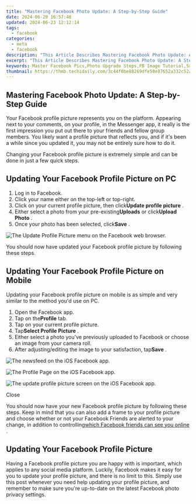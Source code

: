 ```yaml
---
title: "Mastering Facebook Photo Update: A Step-by-Step Guide"
date: 2024-06-20 16:57:48
updated: 2024-06-23 12:12:14
tags:
  - facebook
categories:
  - meta
  - facebook
description: "This Article Describes Mastering Facebook Photo Update: A Step-by-Step Guide"
excerpt: "This Article Describes Mastering Facebook Photo Update: A Step-by-Step Guide"
keywords: Master Facebook Pics,Photo Upgrade Steps,FB Image Tutorial,Social Media Images,Update Facebook Gallery,Picture Posting Guide,Enhancing Fb Photos
thumbnail: https://thmb.techidaily.com/3c44f0be88269dfe58e87652a332c52a578262780df7f0b33d89646c55a92321.jpg
---
```


## Mastering Facebook Photo Update: A Step-by-Step Guide

 Your Facebook profile picture represents you on the platform. Appearing next to your comments, on your profile, in the Messenger app, it really is the first impression you put out there to your friends and fellow group members. You likely want a profile picture that reflects you, and if it's been a while since you updated it, you may not be entirely sure how to do it.

 Changing your Facebook profile picture is extremely simple and can be done in just a few quick steps.

## Updating Your Facebook Profile Picture on PC

1. Log in to Facebook.
2. Click your name either on the top-left or top-right.
3. Click on your current profile picture, then click**Update profile picture** .
4. Either select a photo from your pre-existing**Uploads** or click**Upload Photo** .
5. Once your photo has been selected, click**Save** .

![The Update Profile Picture menu on the Facebook web browser.](https://static1.makeuseofimages.com/wordpress/wp-content/uploads/2022/03/facebook-pc-update-profile-pic.jpg)

 You should now have updated your Facebook profile picture by following these steps.

## Updating Your Facebook Profile Picture on Mobile

 Updating your Facebook profile picture on mobile is as simple and very similar to the method you'd use on PC.

1. Open the Facebook app.
2. Tap on the**Profile** tab.
3. Tap on your current profile picture.
4. Tap**Select Profile Picture** .
5. Either select a photo you've previously uploaded to Facebook or choose an image from your camera roll.
6. After adjusting/editing the image to your satisfaction, tap**Save** .

![The newsfeed on the iOS Facebook app.](https://static1.makeuseofimages.com/wordpress/wp-content/uploads/2022/03/IMG_6161.jpg)

![The Profile Page on the iOS Facebook app.](https://static1.makeuseofimages.com/wordpress/wp-content/uploads/2022/03/IMG_6163.jpg)

![The update profile picture screen on the iOS Facebook app.](https://static1.makeuseofimages.com/wordpress/wp-content/uploads/2022/03/IMG_6164.jpg)

Close

 You should now have your new Facebook profile picture by following these steps. Keep in mind that you can also add a frame to your profile picture and choose whether or not your Facebook Friends are alerted to your change, in addition to controlling[which Facebook friends can see you online](https://www.makeuseof.com/tag/decide-which-facebook-friends-see-you-online-and-which-dont-the-easy-way/) .

## Updating Your Facebook Profile Picture

 Having a Facebook profile picture you are happy with is important, which applies to any social media platform. Luckily, Facebook makes it easy for you to update your profile picture, and there is no limit to this. Simply use this post whenever you need help updating your profile picture, and remember to make sure you're up-to-date on the latest Facebook photo privacy settings.


<ins class="adsbygoogle"
     style="display:block"
     data-ad-format="autorelaxed"
     data-ad-client="ca-pub-7571918770474297"
     data-ad-slot="1223367746"></ins>



<ins class="adsbygoogle"
     style="display:block"
     data-ad-client="ca-pub-7571918770474297"
     data-ad-slot="8358498916"
     data-ad-format="auto"
     data-full-width-responsive="true"></ins>
